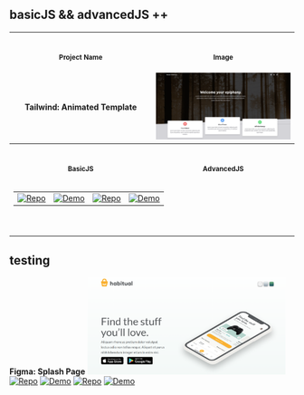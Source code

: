 ## basicJS && advancedJS ++

<table>
<tr>
    <th align="center" style="width: 50%;">
        <img width="430" height="1">
        <p> 
            <small>
                Project Name
            </small>
        </p>
    </th>
    <th align="center" style="width: 50%;">
        <img width="430" height="1">
        <p> 
            <small>
                Image
            </small>
        </p>
    </th>
</tr>
<tr>
    <td align="center"><strong>Tailwind: Animated Template</strong></td>
    <td align="center">
        <img src="img/basicJS_tailwind_animated-template.png" alt="Basic Tailwind Template" width="350">
    </td>
</tr>
<tr>
<th align="center" style="width: 50%;">
        <img width="430" height="1">
        <p> 
            <small>
                BasicJS
            </small>
        </p>
    </th>
    <th align="center" style="width: 50%;">
        <img width="430" height="1">
        <p> 
            <small>
                AdvancedJS
            </small>
        </p>
    </th>
</tr>
<tr>
    <td align="center" colspan="2">
        <table width="100%" style="table-layout: fixed;">
            <tr>
                <td align="center">
                    <a href="https://github.com/Shcoobz/basicJS_tailwind_animated-template/">
                        <img src="https://img.shields.io/badge/Repo-007bff?logo=github&logoColor=white" style="width:120px; height:auto;" alt="Repo">
                    </a>
                </td>
                <td align="center">
                    <a href="https://shcoobz.github.io/basicJS_tailwind_animated-template/">
                        <img src="https://img.shields.io/badge/Demo-28a745?logo=google-chrome&logoColor=white" style="width:120px; height:auto;" alt="Demo">
                    </a>
                </td>
                <td align="center">
                    <a href="https://github.com/Shcoobz/advancedJS_tailwind_animated-template">
                        <img src="https://img.shields.io/badge/Repo-007bff?logo=github&logoColor=white" style="width:120px; height:auto;" alt="Repo">
                    </a>
                </td>
                <td align="center">
                    <a href="https://shcoobz.github.io/advancedJS_tailwind_animated-template/">
                        <img src="https://img.shields.io/badge/Demo-28a745?logo=google-chrome&logoColor=white" style="width:120px; height:auto;" alt="Demo">
                    </a>
                </td>
            </tr>
        </table>
    </td>
</tr>
<tr>
    <td align="center" colspan="2">
        <img width="860" height="1"> 
        <p>
            <small>
            </small>
        </p>
    </th>
</tr>
</table>

## testing

</tr>
<tr>
    <td align="center"><strong>Figma: Splash Page</strong></td>
    <td align="center"><img src="img/basicJS_figma_splash-page.png" alt="Basic Figma Splash Page" width="350"></td>
    <td align="center">
      <a href="https://github.com/Shcoobz/basicJS_figma_splash-page"><img src="https://img.shields.io/badge/Repo-007bff?logo=github&logoColor=white" style="width:120px; height:auto;" alt="Repo" ></a>
    </td>
    <td align="center">
      <a href="https://shcoobz.github.io/basicJS_figma_splash-page/"><img src="https://img.shields.io/badge/Demo-28a745?logo=google-chrome&logoColor=white" style="width:120px; height:auto;" alt="Demo" ></a>
    </td>
    <td align="center">
      <a href="https://github.com/Shcoobz/advancedJS_figma_splash-page"><img src="https://img.shields.io/badge/Repo-007bff?logo=github&logoColor=white" style="width:120px; height:auto;" alt="Repo" ></a>
    </td>
    <td align="center">
      <a href="https://shcoobz.github.io/advancedJS_figma_splash-page/"><img src="https://img.shields.io/badge/Demo-28a745?logo=google-chrome&logoColor=white" style="width:120px; height:auto;" alt="Demo" ></a>
    </td>
</tr>
</table>
